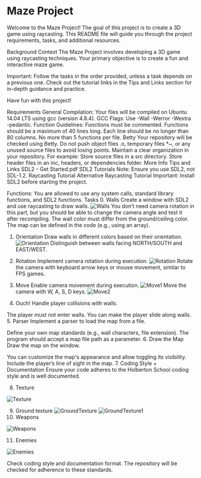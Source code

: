 # Maze Project

Welcome to the Maze Project! The goal of this project is to create a 3D game using raycasting. This README file will guide you through the project requirements, tasks, and additional resources.

Background Context
The Maze Project involves developing a 3D game using raycasting techniques. Your primary objective is to create a fun and interactive maze game.

Important: Follow the tasks in the order provided, unless a task depends on a previous one. Check out the tutorial links in the Tips and Links section for in-depth guidance and practice.

Have fun with this project!

Requirements
General
Compilation: Your files will be compiled on Ubuntu 14.04 LTS using gcc (version 4.8.4).
GCC Flags: Use -Wall -Werror -Wextra -pedantic.
Function Guidelines:
Functions must be commented.
Functions should be a maximum of 40 lines long.
Each line should be no longer than 80 columns.
No more than 5 functions per file.
Betty
Your repository will be checked using Betty.
Do not push object files .o, temporary files *~, or any unused source files to avoid losing points.
Maintain a clear organization in your repository. For example:
Store source files in a src directory.
Store header files in an inc, headers, or dependencies folder.
More Info
Tips and Links
SDL2 - Get Started.pdf
SDL2 Tutorials
Note: Ensure you use SDL2, not SDL-1.2.
Raycasting Tutorial
Alternative Raycasting Tutorial
Important: Install SDL2 before starting the project.

Functions: You are allowed to use any system calls, standard library functions, and SDL2 functions.
Tasks
0. Walls
Create a window with SDL2 and use raycasting to draw walls.
![Walls](Default_Images/walls.png)
You don’t need camera rotation in this part, but you should be able to change the camera angle and test it after recompiling.
The wall color must differ from the ground/ceiling color.
The map can be defined in the code (e.g., using an array).

1. Orientation
Draw walls in different colors based on their orientation.
![Orientation](Default_Images/orientation.png)
Distinguish between walls facing NORTH/SOUTH and EAST/WEST.

2. Rotation
Implement camera rotation during execution.
![Rotation](Default_Images/rotation.gif)
Rotate the camera with keyboard arrow keys or mouse movement, similar to FPS games.

3. Move
Enable camera movement during execution.
![Move1](Default_Images/move1.gif)
Move the camera with W, A, S, D keys.
![Move2](Default_Images/move2.gif)
4. Ouch!
Handle player collisions with walls.

The player must not enter walls. You can make the player slide along walls.
5. Parser
Implement a parser to load the map from a file.

Define your own map standards (e.g., wall characters, file extension).
The program should accept a map file path as a parameter.
6. Draw the Map
Draw the map on the window.

You can customize the map's appearance and allow toggling its visibility.
Include the player’s line of sight in the map.
7. Coding Style + Documentation
Ensure your code adheres to the Holberton School coding style and is well documented.

8. Texture

![Texture](Default_Images/texture.png)

9. Ground texture
![GroundTexture](Default_Images/Ground%20texture.png)
![GroundTexture1](Default_Images/ground%20texture2.gif)
10. Weapons

![Weapons](Default_Images/weapons.gif) 

11. Enemies

![Enemies](Default_Images/enemies.jpg)

Check coding style and documentation format.
The repository will be checked for adherence to these standards.
